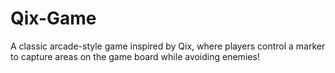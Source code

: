 # Qix-Game
A classic arcade-style game inspired by Qix, where players control a marker to capture areas on the game board while avoiding enemies!
